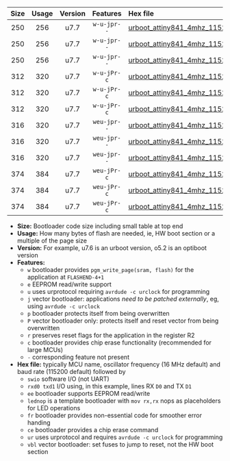 |Size|Usage|Version|Features|Hex file|
|:-:|:-:|:-:|:-:|:--|
|250|256|u7.7|`w-u-jpr--`|[urboot_attiny841_4mhz_115200bps_swio_rxa2_txa1_lednop_ur_vbl.hex](https://raw.githubusercontent.com/stefanrueger/urboot.hex/main/mcus/attiny841/fcpu_4mhz/115200_bps/urboot_attiny841_4mhz_115200bps_swio_rxa2_txa1_lednop_ur_vbl.hex)|
|250|256|u7.7|`w-u-jpr--`|[urboot_attiny841_4mhz_115200bps_swio_rxa4_txa5_lednop_ur_vbl.hex](https://raw.githubusercontent.com/stefanrueger/urboot.hex/main/mcus/attiny841/fcpu_4mhz/115200_bps/urboot_attiny841_4mhz_115200bps_swio_rxa4_txa5_lednop_ur_vbl.hex)|
|250|256|u7.7|`w-u-jpr--`|[urboot_attiny841_4mhz_115200bps_swio_rxb2_txa7_lednop_ur_vbl.hex](https://raw.githubusercontent.com/stefanrueger/urboot.hex/main/mcus/attiny841/fcpu_4mhz/115200_bps/urboot_attiny841_4mhz_115200bps_swio_rxb2_txa7_lednop_ur_vbl.hex)|
|312|320|u7.7|`w-u-jPr-c`|[urboot_attiny841_4mhz_115200bps_swio_rxa2_txa1_lednop_fr_ce_ur_vbl.hex](https://raw.githubusercontent.com/stefanrueger/urboot.hex/main/mcus/attiny841/fcpu_4mhz/115200_bps/urboot_attiny841_4mhz_115200bps_swio_rxa2_txa1_lednop_fr_ce_ur_vbl.hex)|
|312|320|u7.7|`w-u-jPr-c`|[urboot_attiny841_4mhz_115200bps_swio_rxa4_txa5_lednop_fr_ce_ur_vbl.hex](https://raw.githubusercontent.com/stefanrueger/urboot.hex/main/mcus/attiny841/fcpu_4mhz/115200_bps/urboot_attiny841_4mhz_115200bps_swio_rxa4_txa5_lednop_fr_ce_ur_vbl.hex)|
|312|320|u7.7|`w-u-jPr-c`|[urboot_attiny841_4mhz_115200bps_swio_rxb2_txa7_lednop_fr_ce_ur_vbl.hex](https://raw.githubusercontent.com/stefanrueger/urboot.hex/main/mcus/attiny841/fcpu_4mhz/115200_bps/urboot_attiny841_4mhz_115200bps_swio_rxb2_txa7_lednop_fr_ce_ur_vbl.hex)|
|316|320|u7.7|`weu-jpr--`|[urboot_attiny841_4mhz_115200bps_swio_rxa2_txa1_ee_lednop_ur_vbl.hex](https://raw.githubusercontent.com/stefanrueger/urboot.hex/main/mcus/attiny841/fcpu_4mhz/115200_bps/urboot_attiny841_4mhz_115200bps_swio_rxa2_txa1_ee_lednop_ur_vbl.hex)|
|316|320|u7.7|`weu-jpr--`|[urboot_attiny841_4mhz_115200bps_swio_rxa4_txa5_ee_lednop_ur_vbl.hex](https://raw.githubusercontent.com/stefanrueger/urboot.hex/main/mcus/attiny841/fcpu_4mhz/115200_bps/urboot_attiny841_4mhz_115200bps_swio_rxa4_txa5_ee_lednop_ur_vbl.hex)|
|316|320|u7.7|`weu-jpr--`|[urboot_attiny841_4mhz_115200bps_swio_rxb2_txa7_ee_lednop_ur_vbl.hex](https://raw.githubusercontent.com/stefanrueger/urboot.hex/main/mcus/attiny841/fcpu_4mhz/115200_bps/urboot_attiny841_4mhz_115200bps_swio_rxb2_txa7_ee_lednop_ur_vbl.hex)|
|374|384|u7.7|`weu-jPr-c`|[urboot_attiny841_4mhz_115200bps_swio_rxa2_txa1_ee_lednop_fr_ce_ur_vbl.hex](https://raw.githubusercontent.com/stefanrueger/urboot.hex/main/mcus/attiny841/fcpu_4mhz/115200_bps/urboot_attiny841_4mhz_115200bps_swio_rxa2_txa1_ee_lednop_fr_ce_ur_vbl.hex)|
|374|384|u7.7|`weu-jPr-c`|[urboot_attiny841_4mhz_115200bps_swio_rxa4_txa5_ee_lednop_fr_ce_ur_vbl.hex](https://raw.githubusercontent.com/stefanrueger/urboot.hex/main/mcus/attiny841/fcpu_4mhz/115200_bps/urboot_attiny841_4mhz_115200bps_swio_rxa4_txa5_ee_lednop_fr_ce_ur_vbl.hex)|
|374|384|u7.7|`weu-jPr-c`|[urboot_attiny841_4mhz_115200bps_swio_rxb2_txa7_ee_lednop_fr_ce_ur_vbl.hex](https://raw.githubusercontent.com/stefanrueger/urboot.hex/main/mcus/attiny841/fcpu_4mhz/115200_bps/urboot_attiny841_4mhz_115200bps_swio_rxb2_txa7_ee_lednop_fr_ce_ur_vbl.hex)|

- **Size:** Bootloader code size including small table at top end
- **Usage:** How many bytes of flash are needed, ie, HW boot section or a multiple of the page size
- **Version:** For example, u7.6 is an urboot version, o5.2 is an optiboot version
- **Features:**
  + `w` bootloader provides `pgm_write_page(sram, flash)` for the application at `FLASHEND-4+1`
  + `e` EEPROM read/write support
  + `u` uses urprotocol requiring `avrdude -c urclock` for programming
  + `j` vector bootloader: applications *need to be patched externally*, eg, using `avrdude -c urclock`
  + `p` bootloader protects itself from being overwritten
  + `P` vector bootloader only: protects itself and reset vector from being overwritten
  + `r` preserves reset flags for the application in the register R2
  + `c` bootloader provides chip erase functionality (recommended for large MCUs)
  + `-` corresponding feature not present
- **Hex file:** typically MCU name, oscillator frequency (16 MHz default) and baud rate (115200 default) followed by
  + `swio` software I/O (not UART)
  + `rxd0 txd1` I/O using, in this example, lines RX `D0` and TX `D1`
  + `ee` bootloader supports EEPROM read/write
  + `lednop` is a template bootloader with `mov rx,rx` nops as placeholders for LED operations
  + `fr` bootloader provides non-essential code for smoother error handing
  + `ce` bootloader provides a chip erase command
  + `ur` uses urprotocol and requires `avrdude -c urclock` for programming
  + `vbl` vector bootloader: set fuses to jump to reset, not the HW boot section
